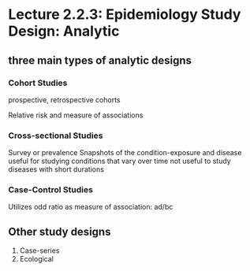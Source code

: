 # Lecture 2.2.3: Epidemiology Study Design: Analytic

## three main types of analytic designs

### Cohort Studies

prospective, retrospective cohorts

Relative risk and measure of associations


### Cross-sectional Studies

Survey or prevalence
Snapshots of the condition-exposure and disease
useful for studying conditions that vary over time
not useful to study diseases with short durations

### Case-Control Studies

Utilizes odd ratio as measure of association: ad/bc

## Other study designs

1. Case-series
2. Ecological

